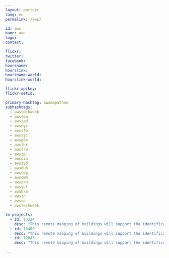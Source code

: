 ```yaml
---
layout: partner
lang: en
permalink: /aws/

id: aws
name: aws
logo:
contact: 

flickr:
twitter: 
facebook: 
hoursname: 
hourslink: 
hoursname-world: 
hourslink-world: 

flickr-apikey:
flickr-setId:

primary-hashtag: awsmapathon
subhashtags:
  - awstechweek
  - awssea
  - awsiad
  - awsnyc
  - awssfo
  - awssjc
  - awspdx
  - awslhr
  - awsfra
  - awsjp
  - awssin
  - awssyd
  - awsdub
  - awscdg
  - awscmh
  - awsarn
  - awsyul
  - awsbra
  - awsin
  - awscn
  - awstechweek

tm-projects:
  - id: 13224
    desc: "This remote mapping of buildings will support the identification and characterization of settlements, as well as the implementation of planned activities and largely the generation of data for humanitarian activities."
  - id: 13409
    desc: "This remote mapping of buildings will support the identification and characterization of settlements, as well as the implementation of planned activities and largely the generation of data for humanitarian activities."
  - id: 12845
    desc: "This remote mapping of buildings will support the identification and characterization of settlements, as well as the implementation of planned activities and largely the generation of data for humanitarian activities."
    
---
```


